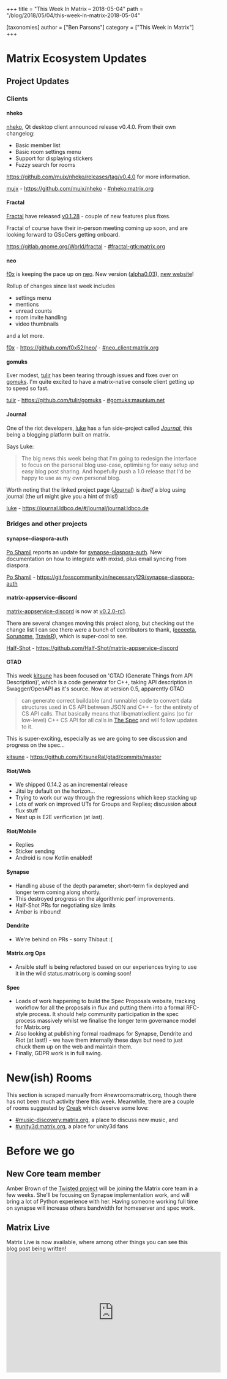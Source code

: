 +++
title = "This Week In Matrix – 2018-05-04"
path = "/blog/2018/05/04/this-week-in-matrix-2018-05-04"

[taxonomies]
author = ["Ben Parsons"]
category = ["This Week in Matrix"]
+++

<h1 id="matrixecosystemupdates">Matrix Ecosystem Updates</h1>
<h2 id="projectupdates">Project Updates</h2>
<h3 id="clients">Clients</h3>
<h4 id="nheko">nheko</h4>
<a href="https://github.com/mujx/nheko">nheko</a>, Qt desktop client announced release v0.4.0. From their own changelog:
<ul>
 	<li>Basic member list</li>
 	<li>Basic room settings menu</li>
 	<li>Support for displaying stickers</li>
 	<li>Fuzzy search for rooms</li>
</ul>
<a href="https://github.com/mujx/nheko/releases/tag/v0.4.0">https://github.com/mujx/nheko/releases/tag/v0.4.0</a> for more information.

<a href="https://matrix.to/#/@mujx:matrix.org">mujx</a> - <a href="https://github.com/mujx/nheko">https://github.com/mujx/nheko</a> - <a href="https://matrix.to/#/#nheko:matrix.org">#nheko:matrix.org</a>
<h4 id="fractal">Fractal</h4>
<a href="https://gitlab.gnome.org/World/fractal">Fractal</a> have released <a href="https://gitlab.gnome.org/World/fractal/commit/eed332822a7a16f9da07374623da2195838b7cd8">v0.1.28</a> - couple of new features plus fixes.

Fractal of course have their in-person meeting coming up soon, and are looking forward to GSoCers getting onboard.

<a href="https://gitlab.gnome.org/World/fractal">https://gitlab.gnome.org/World/fractal</a> - <a href="https://matrix.to/#/#fractal-gtk:matrix.org">#fractal-gtk:matrix.org</a>
<h4 id="neo">neo</h4>
<a href="https://matrix.to/#/@f0x:matrix.org">f0x</a> is keeping the pace up on <a href="https://github.com/f0x52/neo/">neo</a>. New version (<a href="https://github.com/f0x52/neo/releases/tag/alpha0.03">alpha0.03</a>), <a href="https://neo.lain.haus/">new website</a>!

Rollup of changes since last week includes
<ul>
 	<li>settings menu</li>
 	<li>mentions</li>
 	<li>unread counts</li>
 	<li>room invite handling</li>
 	<li>video thumbnails</li>
</ul>
and a lot more.

<a href="https://matrix.to/#/@f0x:matrix.org">f0x</a> - <a href="https://github.com/f0x52/neo/">https://github.com/f0x52/neo/</a> - <a href="https://matrix.to/#/#neo_client:matrix.org">#neo_client:matrix.org</a>
<h4 id="gomuks">gomuks</h4>
Ever modest, <a href="https://matrix.to/#/@tulir:maunium.net">tulir</a> has been tearing through issues and fixes over on <a href="https://github.com/tulir/gomuks">gomuks</a>. I'm quite excited to have a matrix-native console client getting up to speed so fast.

<a href="https://matrix.to/#/@tulir:maunium.net">tulir</a> - <a href="https://github.com/tulir/gomuks">https://github.com/tulir/gomuks</a> - <a href="https://matrix.to/#/#gomuks:maunium.net">#gomuks:maunium.net</a>
<h4 id="journal">Journal</h4>
One of the riot developers, <a href="https://matrix.to/#/@lb:ldbco.de">luke</a> has a fun side-project called <em><a href="https://journal.ldbco.de/#/journal/journal:ldbco.de">Journal</a></em>, this being a blogging platform built on matrix.

Says Luke:
<blockquote>The big news this week being that I'm going to redesign the interface to focus on the personal blog use-case, optimising for easy setup and easy blog post sharing.
And hopefully push a 1.0 release that I'd be happy to use as my own personal blog.</blockquote>
Worth noting that the linked project page (<a href="https://journal.ldbco.de/#/journal/journal:ldbco.de">Journal</a>) is <em>itself</em> a blog using journal (the url might give you a hint of this!)

<a href="https://matrix.to/#/@lb:ldbco.de">luke</a> - <a href="https://journal.ldbco.de/#/journal/journal:ldbco.de">https://journal.ldbco.de/#/journal/journal:ldbco.de</a>
<h3 id="bridgesandotherprojects">Bridges and other projects</h3>
<h4 id="synapsediasporaauth">synapse-diaspora-auth</h4>
<a href="https://matrix.to/#/@noteness:poddery.com">Po Shamil</a> reports an update for <a href="https://git.fosscommunity.in/necessary129/synapse-diaspora-auth">synapse-diaspora-auth</a>. New documentation on how to integrate with mxisd, plus email syncing from diaspora.

<a href="https://matrix.to/#/@noteness:poddery.com">Po Shamil</a> - <a href="https://git.fosscommunity.in/necessary129/synapse-diaspora-auth">https://git.fosscommunity.in/necessary129/synapse-diaspora-auth</a>
<h4 id="matrixappservicediscord">matrix-appservice-discord</h4>
<a href="https://github.com/Half-Shot/matrix-appservice-discord">matrix-appservice-discord</a> is now at <a href="https://github.com/Half-Shot/matrix-appservice-discord/releases/tag/v0.2.0-rc1">v0.2.0-rc1</a>.

There are several changes moving this project along, but checking out the change list I can see there were a bunch of contributors to thank, (<a href="https://github.com/eeeeeta">eeeeeta</a>, <a href="https://github.com/Sorunome">Sorunome</a>, <a href="https://github.com/turt2live">TravisR</a>), which is super-cool to see.

<a href="https://matrix.to/#/@Half-Shot:half-shot.uk">Half-Shot</a> - <a href="https://github.com/Half-Shot/matrix-appservice-discord">https://github.com/Half-Shot/matrix-appservice-discord</a>
<h4 id="gtad">GTAD</h4>
This week <a href="https://matrix.to/#/@kitsune:matrix.org">kitsune</a> has been focused on 'GTAD (Generate Things from API Description)', which is a code generator for C++, taking API description in Swagger/OpenAPI as it's source. Now at version 0.5, apparently GTAD
<blockquote>can generate correct buildable (and runnable) code to convert data structures used in CS API between JSON and C++ - for the entirety of CS API calls. That basically means that libqmatrixclient gains (so far low-level) C++ CS API for all calls in <a href="/docs/spec/client_server/unstable.html">The Spec</a> and will follow updates to it.</blockquote>
This is super-exciting, especially as we are going to see discussion and progress on the spec...

<a href="https://matrix.to/#/@kitsune:matrix.org">kitsune</a> - <a href="https://github.com/KitsuneRal/gtad/commits/master">https://github.com/KitsuneRal/gtad/commits/master</a>
<h4 id="riotweb">Riot/Web</h4>
<ul>
 	<li>We shipped 0.14.2 as an incremental release</li>
 	<li>Jitsi by default on the horizon…</li>
 	<li>Trying to work our way through the regressions which keep stacking up</li>
 	<li>Lots of work on improved UTs for Groups and Replies; discussion about flux stuff</li>
 	<li>Next up is E2E verification (at last).</li>
</ul>
<h4 id="riotmobile">Riot/Mobile</h4>
<ul>
 	<li>Replies</li>
 	<li>Sticker sending</li>
 	<li>Android is now Kotlin enabled!</li>
</ul>
<h4 id="synapse">Synapse</h4>
<ul>
 	<li>Handling abuse of the depth parameter; short-term fix deployed and longer term coming along shortly.</li>
 	<li>This destroyed progress on the algorithmic perf improvements.</li>
 	<li>Half-Shot PRs for negotiating size limits</li>
 	<li>Amber is inbound!</li>
</ul>
<h4 id="dendrite">Dendrite</h4>
<ul>
 	<li>We're behind on PRs - sorry Thibaut :(</li>
</ul>
<h4 id="matrixorgops">Matrix.org Ops</h4>
<ul>
 	<li>Ansible stuff is being refactored based on our experiences trying to use it in the wild
status.matrix.org is coming soon!</li>
</ul>
<h4 id="spec">Spec</h4>
<ul>
 	<li>Loads of work happening to build the Spec Proposals website, tracking workflow for all the proposals in flux and putting them into a formal RFC-style process. It should help community participation in the spec process massively whilst we finalise the longer term governance model for Matrix.org</li>
 	<li>Also looking at publishing formal roadmaps for Synapse, Dendrite and Riot (at last!) - we have them internally these days but need to just chuck them up on the web and maintain them.</li>
 	<li>Finally, GDPR work is in full swing.</li>
</ul>
<h1 id="newishrooms">New(ish) Rooms</h1>
This section is scraped manually from #newrooms:matrix.org, though there has not been much activity there this week. Meanwhile, there are a couple of rooms suggested by <a href="https://matrix.to/#/@Creak:matrix.org">Creak</a> which deserve some love:
<ul>
 	<li><a href="https://matrix.to/#/#music-discovery:matrix.org">#music-discovery:matrix.org</a>, a place to discuss new music, and</li>
 	<li><a href="https://matrix.to/#/#unity3d:matrix.org">#unity3d:matrix.org</a>, a place for unity3d fans</li>
</ul>
<h1 id="beforewego">Before we go</h1>
<h2 id="newcoreteammember">New Core team member</h2>
Amber Brown of the <a href="https://twistedmatrix.com/trac/">Twisted project</a> will be joining the Matrix core team in a few weeks. She'll be focusing on Synapse implementation work, and will bring a lot of Python experience with her. Having someone working full time on synapse will increase others bandwidth for homeserver and spec work.
<h2 id="matrixlive">Matrix Live</h2>
Matrix Live is now available, where among other things you can see this blog post being written!
<div class="video-container"><iframe src="https://www.youtube.com/embed/mjVexIiI9hw" width="560" height="315" frameBorder="0" allowFullScreen="allowfullscreen"></iframe></div>
